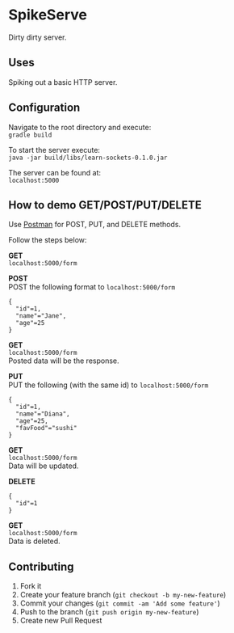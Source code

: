 # SpikeServe
Dirty dirty server.

## Uses
Spiking out a basic HTTP server.

## Configuration
Navigate to the root directory and execute:  
`gradle build`

To start the server execute:  
`java -jar build/libs/learn-sockets-0.1.0.jar`

The server can be found at:  
`localhost:5000`

## How to demo GET/POST/PUT/DELETE
Use [Postman](https://www.getpostman.com/) for POST, PUT, and DELETE methods.

Follow the steps below:

__GET__  
`localhost:5000/form`

__POST__  
POST the following format to `localhost:5000/form`
```
{
  "id"=1,
  "name"="Jane",
  "age"=25
}
```

__GET__  
`localhost:5000/form`  
Posted data will be the response.

__PUT__  
PUT the following (with the same id) to `localhost:5000/form`
```
{
  "id"=1,
  "name"="Diana",
  "age"=25,
  "favFood"="sushi"
}
```

__GET__  
`localhost:5000/form`  
Data will be updated.

__DELETE__
```
{
  "id"=1
}
```

__GET__  
`localhost:5000/form`  
Data is deleted.

## Contributing
1. Fork it
2. Create your feature branch (`git checkout -b my-new-feature`)
3. Commit your changes (`git commit -am 'Add some feature'`)
4. Push to the branch (`git push origin my-new-feature`)
5. Create new Pull Request
